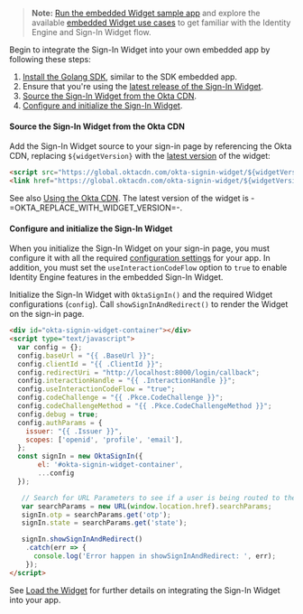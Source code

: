 > **Note:** [Run the embedded Widget sample app](/docs/guides/oie-embedded-common-run-samples/go/main/#run-the-embedded-widget-sample-app) and explore the available [embedded Widget use cases](/docs/guides/oie-embedded-widget-use-case-basic-sign-in/go/main/) to get familiar with the Identity Engine and Sign-In Widget flow.

Begin to integrate the Sign-In Widget into your own embedded app by following these steps:

1. [Install the Golang SDK](#_1-install-the-golang-sdk), similar to the SDK embedded app.
1. Ensure that you're using the [latest release of the Sign-In Widget](https://github.com/okta/okta-signin-widget/releases/).
1. [Source the Sign-In Widget from the Okta CDN](#source-the-sign-in-widget-from-the-okta-cdn).
1. [Configure and initialize the Sign-In Widget](#configure-and-initialize-the-sign-in-widget).

#### Source the Sign-In Widget from the Okta CDN

Add the Sign-In Widget source to your sign-in page by referencing the Okta CDN, replacing `${widgetVersion}` with the [latest version](https://github.com/okta/okta-signin-widget/releases/) of the widget:

```html
<script src="https://global.oktacdn.com/okta-signin-widget/${widgetVersion}/js/okta-sign-in.min.js" type="text/javascript"></script>
<link href="https://global.oktacdn.com/okta-signin-widget/${widgetVersion}/css/okta-sign-in.min.css" type="text/css" rel="stylesheet"/>
```

See also [Using the Okta CDN](https://github.com/okta/okta-signin-widget#using-the-okta-cdn). The latest version of the widget is -=OKTA_REPLACE_WITH_WIDGET_VERSION=-.

#### Configure and initialize the Sign-In Widget

When you initialize the Sign-In Widget on your sign-in page, you must configure it with all the required [configuration settings](#configuration-settings) for your app. In addition, you must set the `useInteractionCodeFlow` option to `true` to enable Identity Engine features in the embedded Sign-In Widget.

Initialize the Sign-In Widget with `OktaSignIn()` and the required Widget configurations (`config`). Call `showSignInAndRedirect()` to render the Widget on the sign-in page.

```html
<div id="okta-signin-widget-container"></div>
<script type="text/javascript">
  var config = {};
  config.baseUrl = "{{ .BaseUrl }}";
  config.clientId = "{{ .ClientId }}";
  config.redirectUri = "http://localhost:8000/login/callback";
  config.interactionHandle = "{{ .InteractionHandle }}";
  config.useInteractionCodeFlow = "true";
  config.codeChallenge = "{{ .Pkce.CodeChallenge }}";
  config.codeChallengeMethod = "{{ .Pkce.CodeChallengeMethod }}";
  config.debug = true;
  config.authParams = {
    issuer: "{{ .Issuer }}",
    scopes: ['openid', 'profile', 'email'],
  };
  const signIn = new OktaSignIn({
       el: '#okta-signin-widget-container',
       ...config
  });

   // Search for URL Parameters to see if a user is being routed to the application to recover password
   var searchParams = new URL(window.location.href).searchParams;
   signIn.otp = searchParams.get('otp');
   signIn.state = searchParams.get('state');

   signIn.showSignInAndRedirect()
    .catch(err => {
      console.log('Error happen in showSignInAndRedirect: ', err);
    });
</script>
```

See [Load the Widget](/docs/guides/oie-embedded-widget-use-case-load/go/main) for further details on integrating the Sign-In Widget into your app.
